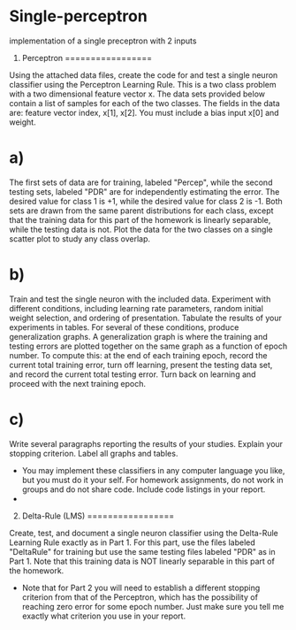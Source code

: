 Single-perceptron
=================

implementation of a single preceptron with 2 inputs

1) Perceptron
=================

Using the attached data files, create the code for and test a single neuron classifier using the Perceptron Learning Rule.
This is a two class problem with a two dimensional feature vector x. The data sets provided below contain a list of samples for each of the two classes. The fields in the data are: feature vector index, x[1], x[2]. You must include a bias input x[0] and weight.

  a) 
=================
The first sets of data are for training, labeled "Percep", while the second testing sets, labeled "PDR" are for independently estimating the error. The desired value for class 1 is +1, while the desired value for class 2 is -1. Both sets are drawn from the same parent distributions for each class, except that the training data for this part of the homework is linearly separable, while the testing data is not. Plot the data for the two classes on a single scatter plot to study any class overlap.

  b) 
=================
Train and test the single neuron with the included data. Experiment with different conditions, including learning rate parameters, random initial weight selection, and ordering of presentation. Tabulate the results of your experiments in tables. For several of these conditions, produce generalization graphs. A generalization graph is where the training and testing errors are plotted together on the same graph as a function of epoch number. To compute this: at the end of each training epoch, record the current total training error, turn off learning, present the testing data set, and record the current total testing error. Turn back on learning and proceed with the next training epoch.

  c)
=================
Write several paragraphs reporting the results of your studies. Explain your stopping criterion. Label all graphs and tables.
* You may implement these classifiers in any computer language you like, but you must do it your self. For homework assignments, do not work in groups and do not share code. Include code listings in your report.
* 

2) Delta-Rule (LMS)
=================

Create, test, and document a single neuron classifier using the Delta-Rule Learning Rule exactly as in Part 1. For this part, use the files labeled "DeltaRule" for training but use the same testing files labeled "PDR" as in Part 1. Note that this training data is NOT linearly separable in this part of the homework.
- Note that for Part 2 you will need to establish a different stopping criterion from that of the Perceptron, which has the possibility of reaching zero error for some epoch number. Just make sure you tell me exactly what criterion you use in your report.
